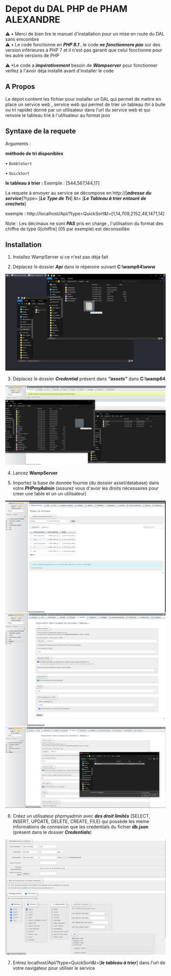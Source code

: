 # Depot du DAL PHP de PHAM ALEXANDRE
⚠️ • Merci de bien lire le manuel d'installation pour un mise en route du DAL sans emcombre  
⚠️ • Le code fonctionne en ***PHP 8.1*** , le code ***ne fonctionnera pas*** sur des version inférieures à PHP 7  et il n'est pas garanti que celui fonctionne pour les autre         versions de PHP 


⚠️ •Le code a ***impérativement*** besoin de ***Wampserver*** pour fonctionner  veillez à l'avoir déja installé avant d'installer le code 

## A Propos
Le dépot  contient les  fichier pour installer  un DAL  qui permet de  mettre en place un service web , service web qui  permet de trier un tableau  (tri à bulle ou tri rapide) donné par un utilisateur dans l'url du service web et qui renvoie le tableau trié à l'utilisateur au format json
## Syntaxe de la requete 
Arguments : 



 **méthode de tri  disponibles**



• `BubbleSort`


• `QuickSort`



**le tableau à trier :**
Exemple : [544,567,144,17]


La requete à envoyer  au service se décompose en  http://[***adresse du service***]?type= [***Le Type de Tri***] &t= [***Le Tableau à trier entouré de crochets***] 


exemple : http://localhost/Api/?type=QuickSort&t=[1,14,709,2152,48,1471,14]



Note : Les décimaux ne sont ***PAS*** pris en charge , l'utilisation du  format  des chiffre de type 0[chiffre] (05 par exemple) est   déconseillée





## Installation 
1. Installez WampServer si ce n'est pas déja fait 

2. Déplacez  le dossier ***Api*** dans le réperoire suivant **C:\wamp64\www**

<img src="./assets/help-photos/step1.jpg" alt="Alt text" title="Optional title"  scale="0.5">

3. Déplacez  le dossier ***Credential*** présent dans ***"assets"*** dans  **C:\wamp64**

<img src="./assets/help-photos/step2.jpg" alt="Alt text" title="Optional title"  scale="0.5">

4. Lancez **WampServer**

5. Importez la base de donnée fournie  (du dossier asset/database)  dans votre ***PHPmyAdmin*** (assurez vous d'avoir les droits nécessaires pour creer une table et un un utilisateur)

<img src="./assets/help-photos/step3.png" alt="Alt text" title="Optional title"  scale="0.5">
<img src="./assets/help-photos/step4.png" alt="importation" title="Importation de la base de données "   scale="0.5">
 <img src="./assets/help-photos/step5.jpg" alt="Alt text" title="Optional title"  scale="0.5">
  
6. Créez un utilisateur phpmyadmin  avec ***des droit limités*** (SELECT, INSERT, UPDATE, DELETE, CREATE, FILE)  qui possède les meme informations de connexion que  les credentials du  fichier **db.json** (présent dans le dossier ***Credentials***) 

<img src="./assets/help-photos/step6.png" alt="Alt text" title="Optional title" scale="0.5"> 

7. Entrez  localhost/Api/?type=QuickSort&t=[***le tableau à trier***]  dans  l'url de votre navigateur pour utiliser le service 


